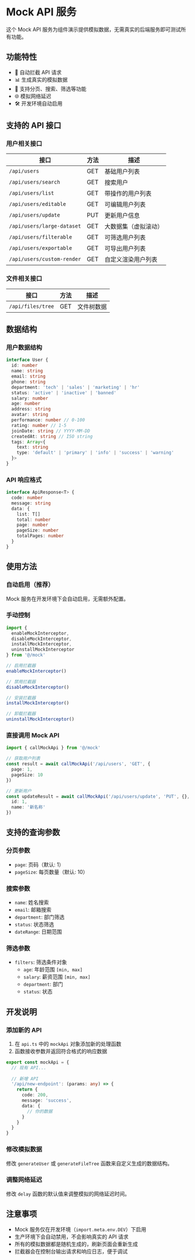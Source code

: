 # Mock API 服务

这个 Mock API 服务为组件演示提供模拟数据，无需真实的后端服务即可测试所有功能。

## 功能特性

- 🚀 自动拦截 API 请求
- 📊 生成真实的模拟数据
- 🔄 支持分页、搜索、筛选等功能
- 🌐 模拟网络延迟
- 🛠️ 开发环境自动启用

## 支持的 API 接口

### 用户相关接口

| 接口 | 方法 | 描述 |
|------|------|------|
| `/api/users` | GET | 基础用户列表 |
| `/api/users/search` | GET | 搜索用户 |
| `/api/users/list` | GET | 带操作的用户列表 |
| `/api/users/editable` | GET | 可编辑用户列表 |
| `/api/users/update` | PUT | 更新用户信息 |
| `/api/users/large-dataset` | GET | 大数据集（虚拟滚动） |
| `/api/users/filterable` | GET | 可筛选用户列表 |
| `/api/users/exportable` | GET | 可导出用户列表 |
| `/api/users/custom-render` | GET | 自定义渲染用户列表 |

### 文件相关接口

| 接口 | 方法 | 描述 |
|------|------|------|
| `/api/files/tree` | GET | 文件树数据 |

## 数据结构

### 用户数据结构

```typescript
interface User {
  id: number
  name: string
  email: string
  phone: string
  department: 'tech' | 'sales' | 'marketing' | 'hr'
  status: 'active' | 'inactive' | 'banned'
  salary: number
  age: number
  address: string
  avatar: string
  performance: number // 0-100
  rating: number // 1-5
  joinDate: string // YYYY-MM-DD
  createdAt: string // ISO string
  tags: Array<{
    text: string
    type: 'default' | 'primary' | 'info' | 'success' | 'warning'
  }>
}
```

### API 响应格式

```typescript
interface ApiResponse<T> {
  code: number
  message: string
  data: {
    list: T[]
    total: number
    page: number
    pageSize: number
    totalPages: number
  }
}
```

## 使用方法

### 自动启用（推荐）

Mock 服务在开发环境下会自动启用，无需额外配置。

### 手动控制

```typescript
import {
  enableMockInterceptor,
  disableMockInterceptor,
  installMockInterceptor,
  uninstallMockInterceptor
} from '@/mock'

// 启用拦截器
enableMockInterceptor()

// 禁用拦截器
disableMockInterceptor()

// 安装拦截器
installMockInterceptor()

// 卸载拦截器
uninstallMockInterceptor()
```

### 直接调用 Mock API

```typescript
import { callMockApi } from '@/mock'

// 获取用户列表
const result = await callMockApi('/api/users', 'GET', {
  page: 1,
  pageSize: 10
})

// 更新用户
const updateResult = await callMockApi('/api/users/update', 'PUT', {}, {
  id: 1,
  name: '新名称'
})
```

## 支持的查询参数

### 分页参数
- `page`: 页码（默认: 1）
- `pageSize`: 每页数量（默认: 10）

### 搜索参数
- `name`: 姓名搜索
- `email`: 邮箱搜索
- `department`: 部门筛选
- `status`: 状态筛选
- `dateRange`: 日期范围

### 筛选参数
- `filters`: 筛选条件对象
  - `age`: 年龄范围 `[min, max]`
  - `salary`: 薪资范围 `[min, max]`
  - `department`: 部门
  - `status`: 状态

## 开发说明

### 添加新的 API

1. 在 `api.ts` 中的 `mockApi` 对象添加新的处理函数
2. 函数接收参数并返回符合格式的响应数据

```typescript
export const mockApi = {
  // 现有 API...
  
  // 新增 API
  '/api/new-endpoint': (params: any) => {
    return {
      code: 200,
      message: 'success',
      data: {
        // 你的数据
      }
    }
  }
}
```

### 修改模拟数据

修改 `generateUser` 或 `generateFileTree` 函数来自定义生成的数据结构。

### 调整网络延迟

修改 `delay` 函数的默认值来调整模拟的网络延迟时间。

## 注意事项

- Mock 服务仅在开发环境（`import.meta.env.DEV`）下启用
- 生产环境下会自动禁用，不会影响真实的 API 请求
- 所有的模拟数据都是随机生成的，刷新页面会重新生成
- 拦截器会在控制台输出请求和响应日志，便于调试
